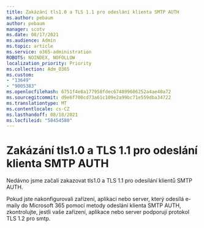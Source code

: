 ```yaml
---
title: Zakázání tls1.0 a TLS 1.1 pro odeslání klienta SMTP AUTH
ms.author: pebaum
author: pebaum
manager: scotv
ms.date: 08/17/2021
ms.audience: Admin
ms.topic: article
ms.service: o365-administration
ROBOTS: NOINDEX, NOFOLLOW
localization_priority: Priority
ms.collection: Adm_O365
ms.custom:
- "13649"
- "9005383"
ms.openlocfilehash: 6751f4e8a177958fdec674899606252a4ae40a72
ms.sourcegitcommit: d9e6f700cd73a61c109e2a99bc71e559dba34722
ms.translationtype: MT
ms.contentlocale: cs-CZ
ms.lasthandoff: 08/18/2021
ms.locfileid: "58454580"
---
```

# <a name="disabling-tls10-and-tls-11-for-smtp-auth-client-submission"></a>Zakázání tls1.0 a TLS 1.1 pro odeslání klienta SMTP AUTH

Nedávno jsme začali zakazovat tls1.0 a TLS 1.1 pro odesílání klientů SMTP AUTH. 

Pokud jste nakonfigurovali zařízení, aplikaci nebo server, který odesílá e-maily do Microsoft 365 pomocí metody odeslání klienta SMTP AUTH, zkontrolujte, jestli vaše zařízení, aplikace nebo server podporují protokol TLS 1.2 pro smtp. 